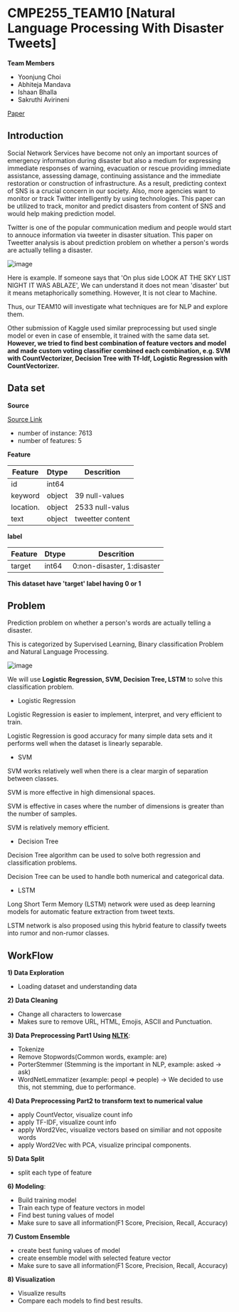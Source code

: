 # CMPE255_TEAM10 [Natural Language Processing With Disaster Tweets]

**Team Members**

* Yoonjung Choi
* Abhiteja Mandava
* Ishaan Bhalla
* Sakruthi Avirineni

[Paper](https://www.overleaf.com/read/gnxxgdkfggzs)

## Introduction
Social Network Services have become not only an important sources of emergency information during disaster but also a medium for expressing immediate responses of warning, evacuation or rescue providing immediate assistance, assessing damage, continuing assistance and the immediate restoration or construction of infrastructure. As a result, predicting context of SNS is a crucial concern in our society. Also, more agencies want to monitor or track Twitter intelligently by using technologies. This paper can be utilized to track, monitor and predict disasters from content of SNS and would help making prediction model. 

Twitter is one of the popular communication medium and people would start to annouce information via tweeter in disaster situation. This paper on Tweetter analysis is about prediction problem on whether a person's words are actually telling a disaster.

![image](https://storage.googleapis.com/kaggle-media/competitions/tweet_screenshot.png)

Here is example.
If someone says that 'On plus side LOOK AT THE SKY LIST NIGHT IT WAS ABLAZE', We can understand it does not mean 'disaster' but it means metaphorically something. However, It is not clear to Machine. 

Thus, our TEAM10 will investigate what techniques are for NLP and explore them. 

Other submission of Kaggle used similar preprocessing but used single model or even in case of ensemble, it trained with the same data set.
**However, we tried to find best combination of feature vectors and model and made custom voting classifier combined each combination, e.g. SVM with CountVectorizer, Decision Tree with Tf-Idf, Logistic Regression with CountVectorizer.**

## Data set
**Source**

[Source Link](https://www.kaggle.com/competitions/nlp-getting-started/data)

* number of instance: 7613
* number of features: 5

**Feature**

| Feature   |  Dtype | Descrition                  |
|-----------|--------|-----------------------------|
| id        | int64  |                             |
| keyword   | object | 39 null-values              |
| location. | object | 2533 null-valus             |
| text      | object | tweetter content            |

**label**

| Feature   |  Dtype | Descrition                  |
|-----------|--------|-----------------------------|
| target    | int64  | 0:non-disaster, 1:disaster  |

**This dataset have 'target' label having 0 or 1**

## Problem
Prediction problem on whether a person's words are actually telling a disaster.

This is categorized by Supervised Learning, Binary classification Problem and Natural Language Processing.

![image](https://user-images.githubusercontent.com/20979517/164575693-d0ee93c4-d68e-4697-a108-d616754b6eed.png)


We will use **Logistic Regression, SVM, Decision Tree, LSTM** to solve this classification problem.

* Logistic Regression

Logistic Regression is easier to implement, interpret, and very efficient to train.	

Logistic Regression is good accuracy for many simple data sets and it performs well when the dataset is linearly separable.

* SVM
 
SVM works relatively well when there is a clear margin of separation between classes.

SVM is more effective in high dimensional spaces.

SVM is effective in cases where the number of dimensions is greater than the number of samples.

SVM is relatively memory efficient.

* Decision Tree

Decision Tree algorithm can be used to solve both regression and classification problems.

Decision Tree can be used to handle both numerical and categorical data.

* LSTM 

Long Short Term Memory (LSTM) network were used as deep learning models for automatic feature extraction from tweet texts.

LSTM network is also proposed using this hybrid feature to classify tweets into rumor and non-rumor classes.


## WorkFlow

**1) Data Exploration**
* Loading dataset and understanding data

**2) Data Cleaning**
* Change all characters to lowercase
* Makes sure to remove URL, HTML, Emojis, ASCII and Punctuation. 

**3) Data Preprocessing Part1 Using [NLTK](https://www.nltk.org/index.html)**:
* Tokenize
* Remove Stopwords(Common words, example: are)
* PorterStemmer (Stemming is the important in NLP, example: asked -> ask)
* WordNetLemmatizer (example: peopl => people) -> We decided to use this, not stemming, due to performance.

**4) Data Preprocessing Part2 to transform text to numerical value**
* apply CountVector, visualize count info
* apply TF-IDF, visualize count info
* apply Word2Vec, visualize vectors based on similiar and not opposite words
* apply Word2Vec with PCA, visualize principal components.

**5) Data Split**
* split each type of feature

**6) Modeling**:
* Build training model
* Train each type of feature vectors in model
* Find best tuning values of model
* Make sure to save all information(F1 Score, Precision, Recall, Accuracy)

**7) Custom Ensemble**
* create best funing values of model
* create ensemble model with selected feature vector
* Make sure to save all information(F1 Score, Precision, Recall, Accuracy)

**8) Visualization**
* Visualize results
* Compare each models to find best results.

